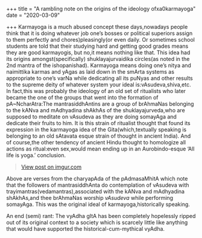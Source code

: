 +++
title = "A rambling note on the origins of the ideology ofxa0karmayoga"
date = "2020-03-09"

+++
Karmayoga is a much abused concept these days,nowadays people think that
it is doing whatever job one’s bosses or political superiors assign to
them perfectly and chores)pleasingly(or even daily. Or sometimes school
students are told that their studying hard and getting good grades means
they are good karmayogis, but no,it means nothing like that. This idea
had its origins amongst(specifically) shuklayajurvaidika circles(as
noted in the 2nd mantra of the ishopanishad). Karmayoga means doing
one’s nitya and naimittika karmas and yAgas as laid down in the smArta
systems as appropriate to one’s varNa while dedicating all its puNyas
and other results to the supreme deity of whatever system your ideal
is:vAsudeva,shiva,etc. In fact,this was probably the ideology of an old
set of ritualists who later became the one of the groups that went into
the formation of pA\~NcharAtra:The mantrasiddhAntins are a group of
brAhmaNas belonging to the kANva and mAdhyadina shAkhAs of the
shuklayajurveda,who are supposed to meditate on vAsudeva as they are
doing somayAga and dedicate their fruits to him. It is this strain of
ritualist thought that found its expression in the karmayoga idea of the
Gita(which,textually speaking is belonging to an old sAtavata esque
strain of thought in ancient India). And of course,the other tendency of
ancient Hindu thought to homologize all actions as ritual:even sex,would
mean ending up in an Aurobindo-esque ‘All life is yoga.’ conclusion.



> [View post on imgur.com](https://imgur.com/a/ViqpBXP)

Above are verses from the charyapAda of the pAdmasaMhitA which note that
the followers of mantrasiddhAnta do contemplation of vAsudeva with
trayimantras(vedamantras),associated with the kANva and mAdhyadina
shAkhAs,and thee brAhmaNas worship *vAsudeva* while performing somayAga.
This was the original ideal of karmayoga,historically speaking.

An end (semi) rant: The vyAdha gItA has been completely hopelessly
ripped out of its original context to a society which is scarcely little
like anything that would have supported the historical-cum-mythical
vyAdha.
